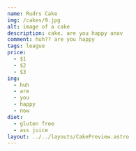 ```yaml
---
name: Rudrs Cake
img: /cakes/9.jpg
alt: image of a cake
description: cake. are you happy anav
comment: huh?? are you happy
tags: league
price:
  - $1
  - $2
  - $3
ing:
  - huh
  - are
  - you
  - happy
  - now
diet:
  - gluten free
  - ass juice
layout: ../../layouts/CakePreview.astro
---
```


